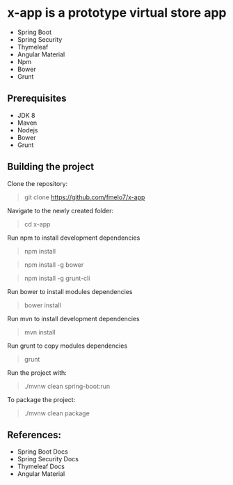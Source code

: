 x-app is a prototype virtual store app
======================================

- Spring Boot
- Spring Security
- Thymeleaf
- Angular Material
- Npm
- Bower
- Grunt


Prerequisites
-------------

- JDK 8
- Maven
- Nodejs
- Bower
- Grunt 


Building the project
--------------------

Clone the repository:

> git clone https://github.com/fmelo7/x-app

Navigate to the newly created folder:

> cd x-app

Run npm to install development dependencies

> npm install

> npm install -g bower

> npm install -g grunt-cli

Run bower to install modules dependencies

> bower install

Run mvn to install development dependencies

> mvn install

Run grunt to copy modules dependencies

> grunt

Run the project with:

> ./mvnw clean spring-boot:run

To package the project:

> ./mvnw clean package


References:
-----------

- Spring Boot Docs
- Spring Security Docs
- Thymeleaf Docs
- Angular Material
